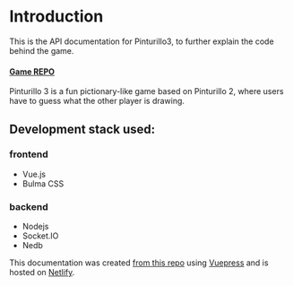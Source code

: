 # Introduction

This is the API documentation for Pinturillo3, to further explain the code behind the game.  

#### [Game REPO](https://github.com/jordigoyanes/pinturillo3)

Pinturillo 3 is a fun pictionary-like game based on Pinturillo 2, where users have to guess what the other player is drawing.   

## Development stack used:
### frontend
* Vue.js
* Bulma CSS
### backend
* Nodejs
* Socket.IO
* Nedb

This documentation was created [from this repo](https://github.com/jordigoyanes/pinturillo3-docs) using [Vuepress](https://vuepress.vuejs.org/) and is hosted on [Netlify](https://www.netlify.com/).